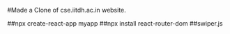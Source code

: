 #Made a Clone of cse.iitdh.ac.in website.

##npx create-react-app myapp
##npx install react-router-dom
##swiper.js
